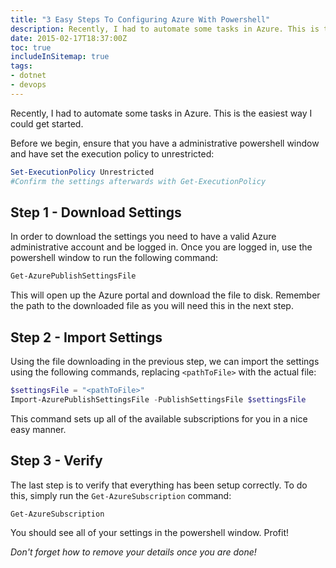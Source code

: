 ```yaml
---
title: "3 Easy Steps To Configuring Azure With Powershell"
description: Recently, I had to automate some tasks in Azure. This is the easiest way I could get started.
date: 2015-02-17T18:37:00Z
toc: true
includeInSitemap: true
tags:
- dotnet
- devops
---
```


Recently, I had to automate some tasks in Azure. This is the easiest way I could get started.
<!--more-->

Before we begin, ensure that you have a administrative powershell window and have set the execution policy to unrestricted:

```powershell
Set-ExecutionPolicy Unrestricted
#Confirm the settings afterwards with Get-ExecutionPolicy
```

## Step 1 - Download Settings

In order to download the settings you need to have a valid Azure administrative account and be logged in. Once you are logged in, use the powershell window to run the following command:

```powershell
Get-AzurePublishSettingsFile
```

This will open up the Azure portal and download the file to disk. Remember the path to the downloaded file as you will need this in the next step.

## Step 2 - Import Settings

Using the file downloading in the previous step, we can import the settings using the following commands, replacing `<pathToFile>` with the actual file:

```powershell
$settingsFile = "<pathToFile>"
Import-AzurePublishSettingsFile -PublishSettingsFile $settingsFile
```

This command sets up all of the available subscriptions for you in a nice easy manner.

## Step 3 - Verify

The last step is to verify that everything has been setup correctly. To do this, simply run the `Get-AzureSubscription` command:

```powershell
Get-AzureSubscription
```

You should see all of your settings in the powershell window. Profit!

*Don't forget how to remove your details once you are done!*
